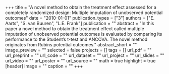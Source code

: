 +++
title = "A novel method to obtain the treatment effect assessed for a completely randomized design: Multiple imputation of unobserved potential outcomes"
date = "2010-01-01"
publication_types = ["3"]
authors = ["E. Aarts", "S. van Buuren", "L.E. Frank"]
publication = ""
abstract = "In this paper a novel method to obtain the treatment effect called multiple imputation of unobserved potential outcomes is evaluated by comparing its performance to the Student’s t-test and ANCOVA. The novel method originates from Rubins potential outcomes."
abstract_short = ""
image_preview = ""
selected = false
projects = []
tags = []
url_pdf = ""
url_preprint = ""
url_code = ""
url_dataset = ""
url_project = ""
url_slides = ""
url_video = ""
url_poster = ""
url_source = ""
math = true
highlight = true
[header]
image = ""
caption = ""
+++
